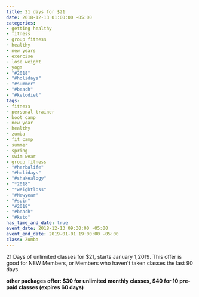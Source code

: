 ```yaml
---
title: 21 days for $21
date: 2018-12-13 01:00:00 -05:00
categories:
- getting healthy
- fitness
- group fitness
- healthy
- new years
- exercise
- lose weight
- yoga
- "#2018"
- "#holidays"
- "#summer"
- "#beach"
- "#ketodiet"
tags:
- fitness
- personal trainer
- boot camp
- new year
- healthy
- zumba
- fit camp
- summer
- spring
- swim wear
- group fitness
- "#herbalife"
- "#holidays"
- "#shakealogy"
- "*2018"
- "*weightloss"
- "#Newyear"
- "#spin"
- "#2018"
- "#beach"
- "#keto"
has_time_and_date: true
event_date: 2018-12-13 09:30:00 -05:00
event_end_date: 2019-01-01 19:00:00 -05:00
class: Zumba
---
```


21 Days of unlimited classes for $21, starts January 1,2019.
This offer is good for NEW Members, or Members who haven't taken classes the last 90 days.

**other packages offer: $30 for unlimited monthly classes,
$40 for 10 pre-paid classes (expires 60 days)**